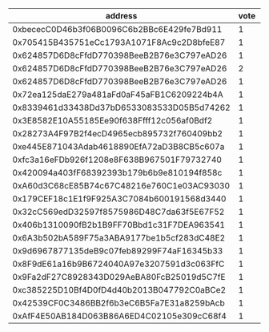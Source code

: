 address|vote|timestamp|signature
---|---|---|---
0xbececC0D46b3f06B0096C6b2BBc6E429fe7Bd911|1|1618331241|0xb7cfb8840e9de16bc0080387faeacf0ff7eb2f89ad77d6f77b3ca3d154e6206b603e9919ed4d62bb154f0737af2134413f7aa410285e787748eb6534e19b647f1b
0x705415B435751eCc1793A1071F8Ac9c2D8bfeE87|1|1618331620|0xc478611a493398031659e4745fa1712d4cb34bdedc759a8df63c3ed42f825bd03125f79e77f5e4065d4421afef8cbe045f9c0a4ee88c6a7ea43b77a4f7bc5ceb1b
0x624857D6D8cFfdD770398BeeB2B76e3C797eAD26|1|1618332341|0xb7cc6bc0726a2db20b299c13a3be048b22cc6275b645177e3541c20528cc40c50acb36146076b6d042d396202526ef2ec6fa87d3d2ca9f6da22abefbdce814231b
0x624857D6D8cFfdD770398BeeB2B76e3C797eAD26|2|1618332423|0x04b22ca453a3fa022e1179d9c4aa0ee2a29fb4928a64e235e136f3615837093c444516988202b69403769362f9a914fb8983c69532b55029f3ca625652a362ef1b
0x624857D6D8cFfdD770398BeeB2B76e3C797eAD26|1|1618332450|0xed922a1acf98a43f83142ab93c2a34b2cfde4f7d3c588a85707f43ef3fec523d2090617d3091876ced9d66f5be106299faeadbeb8ff179158da54244b7ea0ee61b
0x72ea125daE279a481aFd0aF45aFB1C6209224b4A|1|1618333162|0x17b4c2e12842742d3361807583eaa426d21404a0cade715d04cf700eb8134e3d1800265c7148c7f8a6866a6b1b63b81b5f99e6f7e4abe61544df66a7c83614ff1c
0x8339461d33438Dd37bD6533083533D05B5d74262|1|1618333351|0xe1b80eacd132cfb32f2b93699ffe9816c08bda93f759cec9187c29607612f8ef4afcb20e99b5382cb2ceae0b1b1a13d1c0ae26eabf04852d399f880c7bcb56631b
0x3E8582E10A55185Ee90f638Ffff12c056af0Bdf2|1|1618333808|0x1217d302be7cea90427d6f1fcdf2c35daef1b46fe2aa20a8dd44af8a2d5dc22e5c22984e22d4da3a4cb15c7f10f3e050527ebe2a2f928f89cac1a6c3b0e6cff71b
0x28273A4F97B2f4ecD4965ecb895732f760409bb2|1|1618339204|0x9d629eb13fcf1b75c8875eae8dc7881d7c77cb0b0e11d2f7ed5a5373c91b215829668e5d97049c8ed77a904adb1255450e6a6bfcc446ea89b5cec3a52b0d211c1b
0xe445E871043Adab4618890EfA72aD3B8CB5c607a|1|1618339698|0x692b731f3a6c6ad326ce7cad825e1a574a068d7c46d32db295160cba44e5501101647b2a71a2bad88b615635eeba0eb881402bef0c6ca95428c6237a9b5259e91c
0xfc3a16eFDb926f1208e8F638B967501F79732740|1|1618344313|0xb5f2efca57795ba8c681805bd9a70f3a203d56da8e0ef4da208b907c60b7e8e369a0591397c083cdc6afd77707dbff5186a298859745552caaae9a6832e188a71b
0x420094a403fF68392393b179b6b9e810194f858c|1|1618359441|0x3c68f26012cc90682b69520695149e51dd3897e725f9cc538ffae680e0e6db1f351704618a2e43bfbed15b2d03568ccd1a8d5b2109b32cefa5c42b8ec7c6c5381c
0xA60d3C68cE85B74c67C48216e760C1e03AC93030|1|1618361176|0xf1625f86fa488f804b60a8381c6dd2a421752ef7e05b072c80190755196ddbbc1cdc06832ba60097fb327ce158508e24323393c28e8c53d8c35d3ff4049ef0451b
0x179CEF18c1E1f9F925A3C7084b600191568d3440|1|1618363244|0xcc03f0010c06e74771d83b3edfe5e233e92f1f89b0d0c1983b1e8b8c70f57ad61013e741f585d26a7d7efca8f914a3b801a47b485a55ed2d28c6516ab410b8021c
0x32cC569edD32597f8575986D48C7da63f5E67F52|1|1618364593|0xac8f1adfc538e9e3766ce87e54f39bb996cd4e300048666918d26860d610f1fd3759671e404f7a67ca61a293f3290d9e6bc42122d38b9e31992c6bf60ad9cec81b
0x406b1310090fB2b1B9FF70Bbd1c31F7DEA963541|1|1618365756|0xed5c9c665659b5176aa9ef6c81c93c918d47464323e9e452cbad5c53a2f68d50598f52e2ed8e8ed0ed48e77e284bd65fc6b44a36b64c2386ac36afe54a5c9bd01b
0x6A3b502bA589F75a3ABA9177be1b5cf283dC48E2|1|1618393086|0xdd695fc8bf07b5a1157666ba24d650c5bf91fedf05f816dcd3fd2938683baf04043b9c423fb704a1a53e88badd7dfe13ea9113691346a4d9f7dd5c1665c977c11c
0x9d6967877135deB9c07feb89299F74aF16345b33|1|1618393097|0x6a3f710661120c15ee8f6c3381046e7c86438e59eb6c041b33034e16accc051a72695f58ed5d52073a7032ea7384bc648b28536b6a10c14d195dbb25677eb2f61c
0x8F9dE61a16b9B6724040A97e3207591d3c063FfC|1|1618393108|0x429dc85f9dcd1d9e27addc9c69c713611e274c51d8c06f458cca35477c9207786577ed9ff00b3596e4c46008c1e4b21f87f2639e4e9fd130e9c1dcc1267584871b
0x9Fa2dF27C8928343D029AeBA80FcB25019d5C7fE|1|1618393120|0x225bdd7aa6721a052323db73406ec8812080c40d0f8ac1431325f241bbb4d0d22d0f7b79f365bac1bdeb37f144583e6b01f28570d7bfd26764ac39e1301a252b1c
0xc385225D10Bf4D0fD4d40b2013B047792C0aBCe2|1|1618393131|0xf3948aa99428c9d82e3c94fea78c6c2bb077cba777ffe217f758b50c72764ae20f2652afd0d7c09d9b182dd2c82fa7e9ef1ae3e547a6f57c911797a6d04aaf871c
0x42539CF0C3486BB2f6b3eC6B5Fa7E31a8259bAcb|1|1618393145|0x34f040d9a1ada2010ba25ae69fbea1365ede4e9eeef9cfc77d413cae277e9f5918190127780b5fcb2f99a875f0f1f1f199493456f6e13472bae6925247dfa92d1c
0xAfF4E50AB184D063B86A6ED4C02105e309cC68f4|1|1618393156|0x33f48c31d1eb3d201ea710f9426f53e75e590a318c7c69bdd507c05bf2bc17e249e47f178b7a83565423c7b8aaeedf594d1ce8c841a8036b8684f45deb1047f01b